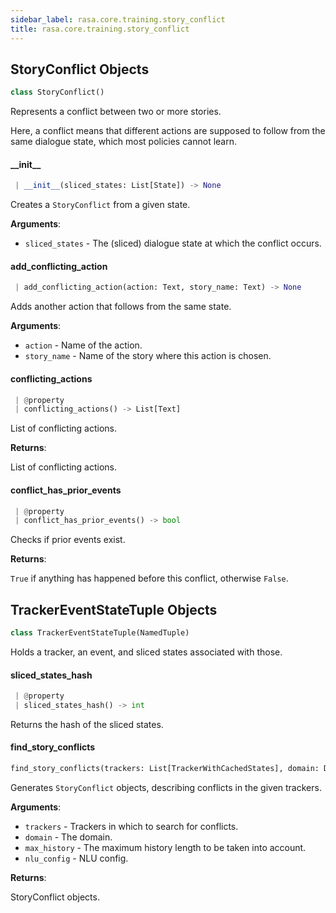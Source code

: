 ```yaml
---
sidebar_label: rasa.core.training.story_conflict
title: rasa.core.training.story_conflict
---
```

## StoryConflict Objects

```python
class StoryConflict()
```

Represents a conflict between two or more stories.

Here, a conflict means that different actions are supposed to follow from
the same dialogue state, which most policies cannot learn.

#### \_\_init\_\_

```python
 | __init__(sliced_states: List[State]) -> None
```

Creates a `StoryConflict` from a given state.

**Arguments**:

- `sliced_states` - The (sliced) dialogue state at which the conflict occurs.

#### add\_conflicting\_action

```python
 | add_conflicting_action(action: Text, story_name: Text) -> None
```

Adds another action that follows from the same state.

**Arguments**:

- `action` - Name of the action.
- `story_name` - Name of the story where this action is chosen.

#### conflicting\_actions

```python
 | @property
 | conflicting_actions() -> List[Text]
```

List of conflicting actions.

**Returns**:

  List of conflicting actions.

#### conflict\_has\_prior\_events

```python
 | @property
 | conflict_has_prior_events() -> bool
```

Checks if prior events exist.

**Returns**:

  `True` if anything has happened before this conflict, otherwise `False`.

## TrackerEventStateTuple Objects

```python
class TrackerEventStateTuple(NamedTuple)
```

Holds a tracker, an event, and sliced states associated with those.

#### sliced\_states\_hash

```python
 | @property
 | sliced_states_hash() -> int
```

Returns the hash of the sliced states.

#### find\_story\_conflicts

```python
find_story_conflicts(trackers: List[TrackerWithCachedStates], domain: Domain, max_history: Optional[int] = None, nlu_config: Optional[RasaNLUModelConfig] = None) -> List[StoryConflict]
```

Generates `StoryConflict` objects, describing conflicts in the given trackers.

**Arguments**:

- `trackers` - Trackers in which to search for conflicts.
- `domain` - The domain.
- `max_history` - The maximum history length to be taken into account.
- `nlu_config` - NLU config.
  

**Returns**:

  StoryConflict objects.

